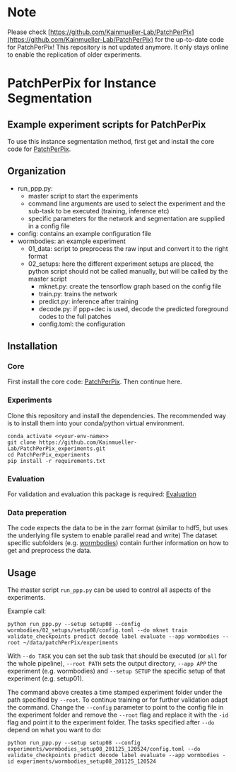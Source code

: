 # Note

Please check [https://github.com/Kainmueller-Lab/PatchPerPix](https://github.com/Kainmueller-Lab/PatchPerPix) for the up-to-date code for PatchPerPix! This repository is not updated anymore. It only stays online to enable the replication of older experiments.

# PatchPerPix for Instance Segmentation

## Example experiment scripts for PatchPerPix
To use this instance segmentation method, first get and install the core code for [PatchPerPix](https://github.com/Kainmueller-Lab/PatchPerPix).

## Organization
- run_ppp.py:
  - master script to start the experiments
  - command line arguments are used to select the experiment and the sub-task to be executed (training, inference etc)
  - specific parameters for the network and segmentation are supplied in a config file
- config: contains an example configuration file
- wormbodies: an example experiment
  - 01_data: script to preprocess the raw input and convert it to the right format
  - 02_setups: here the different experiment setups are placed, the python script should not be called manually, but will be called by the master script
    - mknet.py: create the tensorflow graph based on the config file
    - train.py: trains the network
    - predict.py: inference after training
    - decode.py: if ppp+dec is used, decode the predicted foreground codes to the full patches
    - config.toml: the configuration

## Installation

### Core
First install the core code: [PatchPerPix](https://github.com/Kainmueller-Lab/PatchPerPix).
Then continue here.

### Experiments
Clone this repository and install the dependencies.
The recommended way is to install them into your conda/python virtual environment.

```
conda activate <<your-env-name>>
git clone https://github.com/Kainmueller-Lab/PatchPerPix_experiments.git
cd PatchPerPix_experiments
pip install -r requirements.txt
```

### Evaluation

For validation and evaluation this package is required:
[Evaluation](https://github.com/Kainmueller-Lab/evaluate-instance-segmentation)


### Data preperation

The code expects the data to be in the zarr format (similar to hdf5, but uses the underlying file system to enable parallel read and write)
The dataset specific subfolders (e.g. [wormbodies](wormbodies)) contain further information on how to get and preprocess the data.


## Usage
The master script `run_ppp.py` can be used to control all aspects of the experiments.

Example call:
```
python run_ppp.py --setup setup08 --config wormbodies/02_setups/setup08/config.toml --do mknet train validate_checkpoints predict decode label evaluate --app wormbodies --root ~/data/patchPerPix/experiments
```

With `--do TASK` you can set the sub task that should be executed (or `all` for the whole pipeline), `--root PATH` sets the output directory, `--app APP` the experiment (e.g. wormbodies) and `--setup SETUP` the specific setup of that experiment (e.g. setup01).

The command above creates a time stamped experiment folder under the path specified by `--root`.
To continue training or for further validation adapt the command. Change the `--config` parameter to point to the config file in the experiment folder and remove the `--root` flag and replace it with the `-id` flag and point it to the experiment folder. The tasks specified after `--do` depend on what you want to do:
```
python run_ppp.py --setup setup08 --config experiments/wormbodies_setup08_201125_120524/config.toml --do  validate_checkpoints predict decode label evaluate --app wormbodies -id experiments/wormbodies_setup08_201125_120524
```
